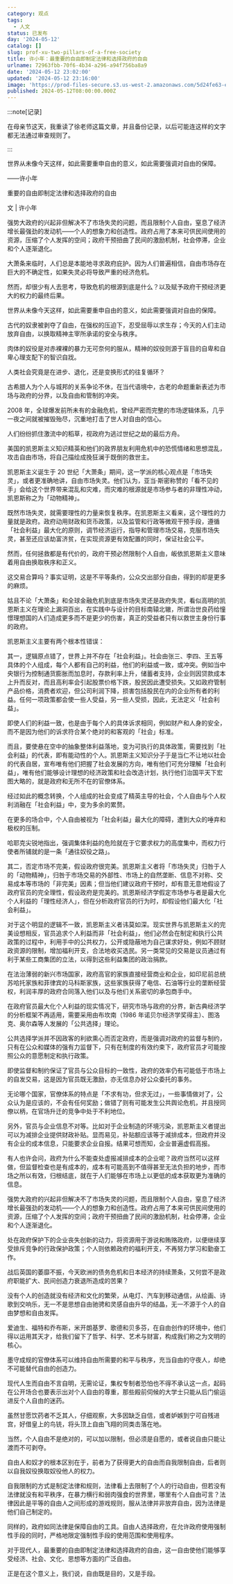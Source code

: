 ```yaml
---
category: 观点
tags:
  - 人文
status: 已发布
day: '2024-05-12'
catalog: []
slug: prof-xu-two-pillars-of-a-free-society
title: 许小年：最重要的自由即制定法律和选择政府的自由
urlname: 72963fbb-70f6-4b34-a296-a94f756ba8a9
date: '2024-05-12 23:02:00'
updated: '2024-05-12 23:16:00'
image: 'https://prod-files-secure.s3.us-west-2.amazonaws.com/5d24fe63-e567-4804-86f9-9fdc62e13082/9ea448ac-51a9-4397-b6f8-c2f480690460/2718114c.jpg?X-Amz-Algorithm=AWS4-HMAC-SHA256&X-Amz-Content-Sha256=UNSIGNED-PAYLOAD&X-Amz-Credential=AKIAT73L2G45HZZMZUHI%2F20240513%2Fus-west-2%2Fs3%2Faws4_request&X-Amz-Date=20240513T053344Z&X-Amz-Expires=3600&X-Amz-Signature=e360e2916edb30a9824ea811936910abd684e93ab8165e05c8bc288a742d6a28&X-Amz-SignedHeaders=host&x-id=GetObject'
published: 2024-05-12T08:00:00.000Z
---
```


:::note[记录]


在母亲节这天，我重读了徐老师这篇文章，并且备份记录，以后可能连这样的文字都无法通过审查规则了。


:::


世界从未像今天这样，如此需要重申自由的意义，如此需要强调对自由的保障。


——许小年


重要的自由即制定法律和选择政府的自由


文 | 许小年


强势大政府的兴起非但解决不了市场失灵的问题，而且限制个人自由，窒息了经济增长最强劲的发动机——个人的想象力和创造性。政府占用了本来可供民间使用的资源，压缩了个人发挥的空间；政府干预扭曲了民间的激励机制，社会停滞，企业和个人逐渐退化。


大萧条来临时，人们总是本能地寻求政府庇护。因为人们普遍相信，自由市场存在巨大的不确定性，如果失灵必将导致严重的经济危机。


然而，却很少有人去思考，导致危机的根源到底是什么？以及赋予政府干预经济更大的权力的最终后果。


世界从未像今天这样，如此需要重申自由的意义，如此需要强调对自由的保障。


古代的奴隶被剥夺了自由，在强权的压迫下，忍受屈辱以求生存；今天的人们主动放弃自由，以换取精神主宰所承诺的安全与秩序。


肉体的奴役是对赤裸裸的暴力无可奈何的服从，精神的奴役则源于盲目的自卑和自卑心理支配下的智识自戕。


人类社会究竟是在进步、退化，还是变换形式的往复循环？


古希腊人为个人与城邦的关系争论不休，在当代语境中，古老的命题重新表述为市场与政府的分界，以及自由和管制的冲突。


2008 年，全球爆发前所未有的金融危机，曾经严密而完整的市场逻辑体系，几乎一夜之间就被摧毁殆尽，沉重地打击了世人对自由的信心。


人们纷纷抓住激流中的稻草，视政府为逃过世纪之劫的最后方舟。


美国的凯恩斯主义知识精英和他们的政界朋友利用危机中的恐慌情绪和思想混乱，攻击自由市场，将自己描绘成挽狂澜于既倒的救世主。


凯恩斯主义诞生于 20 世纪「大萧条」期间，这一学派的核心观点是「市场失灵」，或者更准确地讲，自由市场失灵。他们认为，亚当·斯密称赞的「看不见的手」会给这个世界带来混乱和灾难，而灾难的根源就是市场参与者的非理性冲动，凯恩斯称之为「动物精神」。


既然市场失灵，就需要理性的力量来恢复秩序。在凯恩斯主义看来，这个理性的力量就是政府。政府动用财政和货币政策，以及监管和行政等微观干预手段，遵循「社会利益」最大化的原则，调节经济运行，指导和管理市场交易，克服市场失灵，甚至还应该劫富济贫，在实现资源更有效配置的同时，保证社会公平。


然而，任何拯救都是有代价的，政府干预必然限制个人自由，皈依凯恩斯主义意味着用自由换取秩序和正义。


这交易合算吗？事实证明，这是不平等条约，公众交出部分自由，得到的却是更多的麻烦。


姑且不论「大萧条」和全球金融危机到底是市场失灵还是政府失灵，看似高明的凯恩斯主义在理论上漏洞百出，在实践中与设计的目标南辕北辙，所谓治世良药给憧憬理想国的人们造成更多而不是更少的伤害，真正的受益者只有以救世主身份行事的政府。


凯恩斯主义主要有两个根本性错误：


其一，逻辑原点错了，世界上并不存在「社会利益」。社会由张三、李四、王五等具体的个人组成，每个人都有自己的利益，他们的利益或一致，或冲突。例如当中央银行为控制通货膨胀而加息时，存款利率上升，储蓄者支持，企业则因贷款成本上升而反对，而且高利率会引起股票价格下跌，股民因此遭受损失。又如政府管制产品价格，消费者欢迎，但公司利润下降，损害包括股民在内的企业所有者的利益。任何一项政策都会使一些人受益，另一些人受损，因此，无法定义「社会利益」。


即使人们的利益一致，也是由于每个人的具体诉求相同，例如财产和人身的安全，而不是因为他们的诉求符合某个绝对的和客观的「社会」标准。


而且，要使悬在空中的抽象整体利益落地，变为可执行的具体政策，需要找到「社会利益」的代表，即有能动性的个人。凯恩斯主义知识分子于是当仁不让地以社会的代表自居，宣布唯有他们把握了社会发展的方向，唯有他们可充分理解「社会利益」，唯有他们能够设计理想的经济政策和社会改造计划，执行他们治国平天下宏图大略的，就是政府和无所不在的官僚体系。


经过如此的概念转换，个人组成的社会变成了精英主导的社会，个人自由与个人权利消融在「社会利益」中，变为多余的累赘。


在更多的场合中，个人自由被视为「社会利益」最大化的障碍，遭到大众的唾弃和极权的压制。


哈耶克尖锐地指出，强调集体利益的危险就在于它要求权力的高度集中，而权力行使者所铺就的是一条「通往奴役之路」。


其二，否定市场不完美，假设政府很完美。凯恩斯主义者将「市场失灵」归咎于人的「动物精神」，归咎于市场交易的外部性、市场上的自然垄断、信息不对称、交易成本等市场的「非完美」因素；但当他们建议政府干预时，却有意无意地假设了政府官员的完全理性，假设政府是完美的。凯恩斯经济学假定市场参与者是最大化个人利益的「理性经济人」，但在分析政府官员的行为时，却假设他们最大化「社会利益」。


对于这个明显的逻辑不一致，凯恩斯主义者讳莫如深。现实世界与凯恩斯主义的完美设想相反，官员追求个人利益而非「社会利益」，他们必然会在制定和执行公共政策的过程中，利用手中的公共权力，公开或隐蔽地为自己谋求好处，例如不顾财政资源的限制，增加福利开支，合法地收买选民。另一类常见的交易是议员通过有利于某些工商集团的立法，以得到这些利益集团的政治捐款。


在法治薄弱的新兴市场国家，政府高官的家族直接经营商业和企业，如印尼前总统苏哈托家族和菲律宾的马科斯家族，这些家族获得了电信、石油等行业的垄断经营权，利润丰厚的政府合同落入他们以及与他们关系密切的承包商手中。


在政府官员最大化个人利益的现实情况下，研究市场与政府的分界，新古典经济学的分析框架不再适用，需要采用由布坎南（1986 年诺贝尔经济学奖得主）、图洛克、奥尔森等人发展的「公共选择」理论。


公共选择学派并不因政客的利欲熏心而否定政府，而是强调对政府的监督与制约，只有在公众和媒体的强有力监督下，只有在制度的有效约束下，政府官员才可能按照公众的意愿制定和执行政策。


即使监督和制约保证了官员与公众目标的一致性，政府的效率仍有可能低于市场上的自发交易，这是因为官员既无激励，亦无信息办好公众委托的事务。


无论哪个国家，官僚体系的特点是「不求有功，但求无过」，一些事情做对了，公众认为是应该的，不会有任何奖励；做错了则有可能发生公共舆论危机，并且授同僚以柄，在官场升迁的竞争中处于不利地位。


另外，官员与企业信息不对等。比如对于企业制造的环境污染，凯恩斯主义者提出可以为减排企业提供财政补贴。显而易见，补贴额应该等于减排成本，但政府并没有企业的成本信息，只能要求企业自报。结果可想而知，企业普遍虚假高报。


有人也许会问，政府为什么不能查处虚报减排成本的企业呢？政府当然可以这样做，但监督检查也是有成本的，成本有可能高到不值得甚至无法负担的地步，而市场之所以有效，归根结底，就在于人们能够在市场上以更低的成本获取更为准确的信息。


强势大政府的兴起非但解决不了市场失灵的问题，而且限制个人自由，窒息了经济增长最强劲的发动机——个人的想象力和创造性。政府占用了本来可供民间使用的资源，压缩了个人发挥的空间；政府干预扭曲了民间的激励机制，社会停滞，企业和个人逐渐退化。


处在政府保护下的企业丧失创新的动力，将资源用于游说和贿赂政府，以便继续享受排斥竞争的行政保护政策；个人则依赖政府的福利开支，不再努力学习和勤奋工作。


战后英国的萎靡不振，今天欧洲的债务危机和日本经济的持续萧条，又何尝不是政府职能扩大、民间创造力衰退所造成的苦果？


没有个人的创造就没有经济和文化的繁荣，从电灯、汽车到移动通信，从绘画、诗歌到交响乐，无一不是思想自由驰骋和灵感自由升华的结晶，无一不源于个人的自由梦想和自由发挥。


爱迪生、福特和乔布斯，米开朗基罗、歌德和贝多芬，在自由创作的环境中，他们得以运用其天才，给我们留下了哲学、科学、艺术与财富，构成我们称之为文明的核心。


墨守成规的官僚体系可以维持自由所需要的和平与秩序，充当自由的守夜人，却绝不可能替代自由的创造力。


现代人生而自由不言自明，无需论证，集权专制者恐怕也不得不承认这一点，起码在公开场合也要表示出对个人自由的尊重，那些殿前伺候的大学士只能从后门偷运进反个人自由的迷药。


虽然甘愿饮药者不乏其人，仔细观察，大多因缺乏自信，或者妒嫉到宁可自残进宫，好借皇上的鸟铳，将头顶上自由飞翔的同类击落在地。


当然，个人自由不是绝对的，可以加以限制，但必须是自愿的，或者说自由只能让渡而不可剥夺。


自由人和奴才的根本区别在于，前者为了获得更大的自由而自我限制自由，后者则以自我奴役换取奴役他人的权力。


自我限制的方式是制定法律和规则，法律看上去限制了个人的行动自由，但若没有法律就没有和平秩序，在暴力横行和弱肉强食的世界里，哪里有个人自由可言？法律因此是平等的自由人之间形成的游戏规则，服从法律并非放弃自由，因为法律是他们自己制定的。


同样的，政府如同法律是保障自由的工具。自由人选择政府，在允许政府使用强制性手段的同时，严格地限定强制性手段的使用范围和使用程序。


对于现代人，最重要的自由即制定法律和选择政府的自由，这一自由使他们能够享受经济、社会、文化、思想等方面的广泛自由。


正是在这个意义上，我们说，自由既是目的，又是手段。

